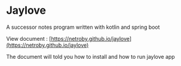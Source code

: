 #  Jaylove

A successor notes program written with kotlin and spring boot

View document : [https://netroby.github.io/jaylove](https://netroby.github.io/jaylove)

The document will told you how to install and how to run jaylove app
